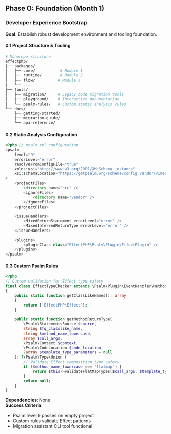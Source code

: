 ## Phase 0: Foundation (Month 1)
### Developer Experience Bootstrap

**Goal**: Establish robust development environment and tooling foundation.

#### 0.1 Project Structure & Tooling
```bash
# Monorepo structure
effectphp/
├── packages/
│   ├── core/           # Module 1
│   ├── runtime/        # Module 2  
│   ├── flow/          # Module 3
│   └── ...
├── tools/
│   ├── migration/     # Legacy code migration tools
│   ├── playground/    # Interactive documentation
│   └── psalm-rules/   # Custom static analysis rules
└── docs/
    ├── getting-started/
    ├── migration-guide/
    └── api-reference/
```

#### 0.2 Static Analysis Configuration
```php
<?php // psalm.xml configuration
<psalm 
    level="9"
    errorLevel="error"
    resolveFromConfigFile="true"
    xmlns:xsi="http://www.w3.org/2001/XMLSchema-instance"
    xsi:schemaLocation="https://getpsalm.org/schema/config vendor/vimeo/psalm/config.xsd"
>
    <projectFiles>
        <directory name="src" />
        <ignoreFiles>
            <directory name="vendor" />
        </ignoreFiles>
    </projectFiles>
    
    <issueHandlers>
        <MixedReturnStatement errorLevel="error" />
        <MixedInferredReturnType errorLevel="error" />
    </issueHandlers>
    
    <plugins>
        <pluginClass class="EffectPHP\Psalm\Plugin\EffectPlugin" />
    </plugins>
</psalm>
```

#### 0.3 Custom Psalm Rules
```php
<?php
// Custom validation for Effect type safety
final class EffectTypeChecker extends \Psalm\Plugin\EventHandler\MethodReturnTypeProviderInterface
{
    public static function getClassLikeNames(): array
    {
        return ['EffectPHP\Effect'];
    }
    
    public static function getMethodReturnType(
        \Psalm\StatementsSource $source,
        string $fq_classlike_name,
        string $method_name_lowercase,
        array $call_args,
        \Psalm\Context $context,
        \Psalm\CodeLocation $code_location,
        ?array $template_type_parameters = null
    ): ?\Psalm\Type\Union {
        // Validate Effect composition type safety
        if ($method_name_lowercase === 'flatmap') {
            return $this->validateFlatMapTypes($call_args, $template_type_parameters);
        }
        return null;
    }
}
```

**Dependencies**: None  
**Success Criteria**: 
- Psalm level 9 passes on empty project
- Custom rules validate Effect patterns
- Migration assistant CLI tool functional
